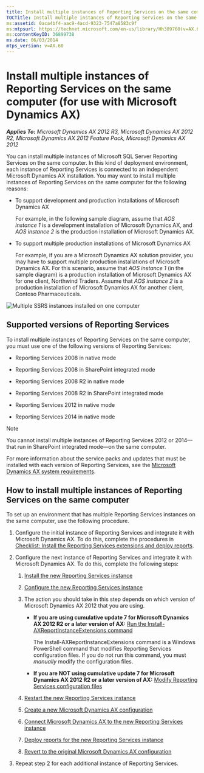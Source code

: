```yaml
---
title: Install multiple instances of Reporting Services on the same computer (for use with Microsoft Dynamics AX)
TOCTitle: Install multiple instances of Reporting Services on the same computer (for use with Microsoft Dynamics AX)
ms:assetid: 0aca4bf4-aac9-4acd-9323-7547a8583c9f
ms:mtpsurl: https://technet.microsoft.com/en-us/library/Hh389760(v=AX.60)
ms:contentKeyID: 36899738
ms.date: 06/03/2014
mtps_version: v=AX.60
---
```


# Install multiple instances of Reporting Services on the same computer (for use with Microsoft Dynamics AX) 


_**Applies To:** Microsoft Dynamics AX 2012 R3, Microsoft Dynamics AX 2012 R2, Microsoft Dynamics AX 2012 Feature Pack, Microsoft Dynamics AX 2012_

You can install multiple instances of Microsoft SQL Server Reporting Services on the same computer. In this kind of deployment environment, each instance of Reporting Services is connected to an independent Microsoft Dynamics AX installation. You may want to install multiple instances of Reporting Services on the same computer for the following reasons:

  - To support development and production installations of Microsoft Dynamics AX
    
    For example, in the following sample diagram, assume that *AOS instance 1* is a development installation of Microsoft Dynamics AX, and *AOS instance 2* is the production installation of Microsoft Dynamics AX.

  - To support multiple production installations of Microsoft Dynamics AX
    
    For example, if you are a Microsoft Dynamics AX solution provider, you may have to support multiple production installations of Microsoft Dynamics AX. For this scenario, assume that *AOS instance 1* (in the sample diagram) is a production installation of Microsoft Dynamics AX for one client, Northwind Traders. Assume that *AOS instance 2* is a production installation of Microsoft Dynamics AX for another client, Contoso Pharmaceuticals.

![Multiple SSRS instances installed on one computer](images/Hh389760.BI_MultiSSRS_TwoEnvironments(AX.60).gif "Multiple SSRS instances installed on one computer")

## Supported versions of Reporting Services

To install multiple instances of Reporting Services on the same computer, you must use one of the following versions of Reporting Services:

  - Reporting Services 2008 in native mode

  - Reporting Services 2008 in SharePoint integrated mode

  - Reporting Services 2008 R2 in native mode

  - Reporting Services 2008 R2 in SharePoint integrated mode

  - Reporting Services 2012 in native mode

  - Reporting Services 2014 in native mode


> [!NOTE]
> <P>You cannot install multiple instances of Reporting Services 2012 or 2014—that run in SharePoint integrated mode—on the same computer.</P>



For more information about the service packs and updates that must be installed with each version of Reporting Services, see the [Microsoft Dynamics AX system requirements](http://go.microsoft.com/fwlink/?linkid=165377).

## How to install multiple instances of Reporting Services on the same computer

To set up an environment that has multiple Reporting Services instances on the same computer, use the following procedure.

1.  Configure the initial instance of Reporting Services and integrate it with Microsoft Dynamics AX. To do this, complete the procedures in [Checklist: Install the Reporting Services extensions and deploy reports](checklist-install-the-reporting-services-extensions-and-deploy-reports.md).

2.  Configure the next instance of Reporting Services and integrate it with Microsoft Dynamics AX. To do this, complete the following steps:
    
    1.  [Install the new Reporting Services instance](install-the-new-reporting-services-instance.md)
    
    2.  [Configure the new Reporting Services instance](configure-the-new-reporting-services-instance.md)
    
    3.  The action you should take in this step depends on which version of Microsoft Dynamics AX 2012 that you are using.
        
          - **If you are using cumulative update 7 for Microsoft Dynamics AX 2012 R2 or a later version of AX:** [Run the Install-AXReportInstanceExtensions command](run-the-install-axreportinstanceextensions-command.md)
            
            The Install-AXReportInstanceExtensions command is a Windows PowerShell command that modifies Reporting Services configuration files. If you do not run this command, you must *manually* modify the configuration files.
        
          - **If you are NOT using cumulative update 7 for Microsoft Dynamics AX 2012 R2 or a later version of AX:** [Modify Reporting Services configuration files](modify-reporting-services-configuration-files.md)
    
    4.  [Restart the new Reporting Services instance](restart-the-new-reporting-services-instance.md)
    
    5.  [Create a new Microsoft Dynamics AX configuration](create-a-new-microsoft-dynamics-ax-configuration.md)
    
    6.  [Connect Microsoft Dynamics AX to the new Reporting Services instance](connect-microsoft-dynamics-ax-to-the-new-reporting-services-instance.md)
    
    7.  [Deploy reports for the new Reporting Services instance](deploy-reports-for-the-new-reporting-services-instance.md)
    
    8.  [Revert to the original Microsoft Dynamics AX configuration](revert-to-the-original-microsoft-dynamics-ax-configuration.md)

3.  Repeat step 2 for each additional instance of Reporting Services.

  


